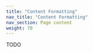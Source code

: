 ```yaml
---
title: "Content Formatting"
nav_title: "Content Formatting"
nav_section: Page content
weight: 70
---
```


TODO